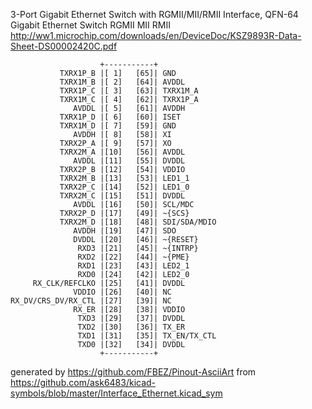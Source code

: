 3-Port Gigabit Ethernet Switch with RGMII/MII/RMII Interface, QFN-64
Gigabit Ethernet Switch RGMII MII RMII
http://ww1.microchip.com/downloads/en/DeviceDoc/KSZ9893R-Data-Sheet-DS00002420C.pdf


	                    +-----------+
	           TXRX1P_B |[ 1]   [65]| GND
	           TXRX1M_B |[ 2]   [64]| AVDDL
	           TXRX1P_C |[ 3]   [63]| TXRX1M_A
	           TXRX1M_C |[ 4]   [62]| TXRX1P_A
	              AVDDL |[ 5]   [61]| AVDDH
	           TXRX1P_D |[ 6]   [60]| ISET
	           TXRX1M_D |[ 7]   [59]| GND
	              AVDDH |[ 8]   [58]| XI
	           TXRX2P_A |[ 9]   [57]| XO
	           TXRX2M_A |[10]   [56]| AVDDL
	              AVDDL |[11]   [55]| DVDDL
	           TXRX2P_B |[12]   [54]| VDDIO
	           TXRX2M_B |[13]   [53]| LED1_1
	           TXRX2P_C |[14]   [52]| LED1_0
	           TXRX2M_C |[15]   [51]| DVDDL
	              AVDDL |[16]   [50]| SCL/MDC
	           TXRX2P_D |[17]   [49]| ~{SCS}
	           TXRX2M_D |[18]   [48]| SDI/SDA/MDIO
	              AVDDH |[19]   [47]| SDO
	              DVDDL |[20]   [46]| ~{RESET}
	               RXD3 |[21]   [45]| ~{INTRP}
	               RXD2 |[22]   [44]| ~{PME}
	               RXD1 |[23]   [43]| LED2_1
	               RXD0 |[24]   [42]| LED2_0
	     RX_CLK/REFCLKO |[25]   [41]| DVDDL
	              VDDIO |[26]   [40]| NC
	RX_DV/CRS_DV/RX_CTL |[27]   [39]| NC
	              RX_ER |[28]   [38]| VDDIO
	               TXD3 |[29]   [37]| DVDDL
	               TXD2 |[30]   [36]| TX_ER
	               TXD1 |[31]   [35]| TX_EN/TX_CTL
	               TXD0 |[32]   [34]| DVDDL
	                    +-----------+


generated by https://github.com/FBEZ/Pinout-AsciiArt from https://github.com/ask6483/kicad-symbols/blob/master/Interface_Ethernet.kicad_sym